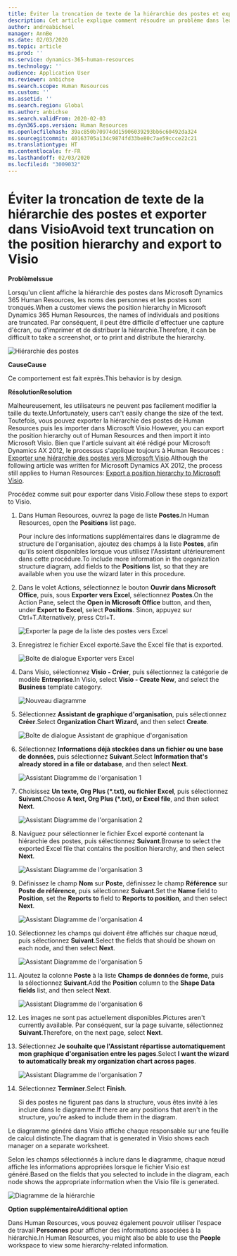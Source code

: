 ```yaml
---
title: Éviter la troncation de texte de la hiérarchie des postes et exporter dans Visio
description: Cet article explique comment résoudre un problème dans lequel les noms des personnes et les postes sont tronqués lorsque les clients affichent la hiérarchie des postes dans Microsoft Dynamics 365 Human Resources. La troncation de texte peut rendre difficile l'exécution d'une capture d'écran ou d'une impression de la hiérarchie.
author: andreabichsel
manager: AnnBe
ms.date: 02/03/2020
ms.topic: article
ms.prod: ''
ms.service: dynamics-365-human-resources
ms.technology: ''
audience: Application User
ms.reviewer: anbichse
ms.search.scope: Human Resources
ms.custom: ''
ms.assetid: ''
ms.search.region: Global
ms.author: anbichse
ms.search.validFrom: 2020-02-03
ms.dyn365.ops.version: Human Resources
ms.openlocfilehash: 39ac850b70974dd15906039293bb6c60492da324
ms.sourcegitcommit: 40163705a134c9874fd33be80c7ae59ccce22c21
ms.translationtype: HT
ms.contentlocale: fr-FR
ms.lasthandoff: 02/03/2020
ms.locfileid: "3009032"
---
```

# <a name="avoid-text-truncation-on-the-position-hierarchy-and-export-to-visio"></a><span data-ttu-id="caf6e-104">Éviter la troncation de texte de la hiérarchie des postes et exporter dans Visio</span><span class="sxs-lookup"><span data-stu-id="caf6e-104">Avoid text truncation on the position hierarchy and export to Visio</span></span>

<span data-ttu-id="caf6e-105">**Problème**</span><span class="sxs-lookup"><span data-stu-id="caf6e-105">**Issue**</span></span>

<span data-ttu-id="caf6e-106">Lorsqu'un client affiche la hiérarchie des postes dans Microsoft Dynamics 365 Human Resources, les noms des personnes et les postes sont tronqués.</span><span class="sxs-lookup"><span data-stu-id="caf6e-106">When a customer views the position hierarchy in Microsoft Dynamics 365 Human Resources, the names of individuals and positions are truncated.</span></span> <span data-ttu-id="caf6e-107">Par conséquent, il peut être difficile d'effectuer une capture d'écran, ou d'imprimer et de distribuer la hiérarchie.</span><span class="sxs-lookup"><span data-stu-id="caf6e-107">Therefore, it can be difficult to take a screenshot, or to print and distribute the hierarchy.</span></span>

![Hiérarchie des postes](media/position-h.png)

<span data-ttu-id="caf6e-109">**Cause**</span><span class="sxs-lookup"><span data-stu-id="caf6e-109">**Cause**</span></span>

<span data-ttu-id="caf6e-110">Ce comportement est fait exprès.</span><span class="sxs-lookup"><span data-stu-id="caf6e-110">This behavior is by design.</span></span>

<span data-ttu-id="caf6e-111">**Résolution**</span><span class="sxs-lookup"><span data-stu-id="caf6e-111">**Resolution**</span></span>

<span data-ttu-id="caf6e-112">Malheureusement, les utilisateurs ne peuvent pas facilement modifier la taille du texte.</span><span class="sxs-lookup"><span data-stu-id="caf6e-112">Unfortunately, users can't easily change the size of the text.</span></span> <span data-ttu-id="caf6e-113">Toutefois, vous pouvez exporter la hiérarchie des postes de Human Resources puis les importer dans Microsoft Visio.</span><span class="sxs-lookup"><span data-stu-id="caf6e-113">However, you can export the position hierarchy out of Human Resources and then import it into Microsoft Visio.</span></span> <span data-ttu-id="caf6e-114">Bien que l'article suivant ait été rédigé pour Microsoft Dynamics AX 2012, le processus s'applique toujours à Human Resources : [Exporter une hiérarchie des postes vers Microsoft Visio](https://docs.microsoft.com/dynamicsax-2012/appuser-itpro/export-a-position-hierarchy-to-microsoft-visio).</span><span class="sxs-lookup"><span data-stu-id="caf6e-114">Although the following article was written for Microsoft Dynamics AX 2012, the process still applies to Human Resources: [Export a position hierarchy to Microsoft Visio](https://docs.microsoft.com/dynamicsax-2012/appuser-itpro/export-a-position-hierarchy-to-microsoft-visio).</span></span>

<span data-ttu-id="caf6e-115">Procédez comme suit pour exporter dans Visio.</span><span class="sxs-lookup"><span data-stu-id="caf6e-115">Follow these steps to export to Visio.</span></span>

1. <span data-ttu-id="caf6e-116">Dans Human Resources, ouvrez la page de liste **Postes**.</span><span class="sxs-lookup"><span data-stu-id="caf6e-116">In Human Resources, open the **Positions** list page.</span></span>

    <span data-ttu-id="caf6e-117">Pour inclure des informations supplémentaires dans le diagramme de structure de l'organisation, ajoutez des champs à la liste **Postes**, afin qu'ils soient disponibles lorsque vous utilisez l'Assistant ultérieurement dans cette procédure.</span><span class="sxs-lookup"><span data-stu-id="caf6e-117">To include more information in the organization structure diagram, add fields to the **Positions** list, so that they are available when you use the wizard later in this procedure.</span></span>

2. <span data-ttu-id="caf6e-118">Dans le volet Actions, sélectionnez le bouton **Ouvrir dans Microsoft Office**, puis, sous **Exporter vers Excel**, sélectionnez **Postes**.</span><span class="sxs-lookup"><span data-stu-id="caf6e-118">On the Action Pane, select the **Open in Microsoft Office** button, and then, under **Export to Excel**, select **Positions**.</span></span> <span data-ttu-id="caf6e-119">Sinon, appuyez sur Ctrl+T.</span><span class="sxs-lookup"><span data-stu-id="caf6e-119">Alternatively, press Ctrl+T.</span></span>

    ![Exporter la page de la liste des postes vers Excel](media/org-admin.png)

3. <span data-ttu-id="caf6e-121">Enregistrez le fichier Excel exporté.</span><span class="sxs-lookup"><span data-stu-id="caf6e-121">Save the Excel file that is exported.</span></span>

    ![Boîte de dialogue Exporter vers Excel](media/export-excel.png)

4. <span data-ttu-id="caf6e-123">Dans Visio, sélectionnez **Visio - Créer**, puis sélectionnez la catégorie de modèle **Entreprise**.</span><span class="sxs-lookup"><span data-stu-id="caf6e-123">In Visio, select **Visio - Create New**, and select the **Business** template category.</span></span>

    ![Nouveau diagramme](media/new.png)

5. <span data-ttu-id="caf6e-125">Sélectionnez **Assistant de graphique d'organisation**, puis sélectionnez **Créer**.</span><span class="sxs-lookup"><span data-stu-id="caf6e-125">Select **Organization Chart Wizard**, and then select **Create**.</span></span>

    ![Boîte de dialogue Assistant de graphique d'organisation](media/orgchart-wizard.png)

6. <span data-ttu-id="caf6e-127">Sélectionnez **Informations déjà stockées dans un fichier ou une base de données**, puis sélectionnez **Suivant**.</span><span class="sxs-lookup"><span data-stu-id="caf6e-127">Select **Information that's already stored in a file or database**, and then select **Next**.</span></span>

    ![Assistant Diagramme de l'organisation 1](media/orgchart-wizard7.png)

7. <span data-ttu-id="caf6e-129">Choisissez **Un texte, Org Plus (\*.txt), ou fichier Excel**, puis sélectionnez **Suivant**.</span><span class="sxs-lookup"><span data-stu-id="caf6e-129">Choose **A text, Org Plus (\*.txt), or Excel file**, and then select **Next**.</span></span>

    ![Assistant Diagramme de l'organisation 2](media/orgchart-wizard3.png)

8. <span data-ttu-id="caf6e-131">Naviguez pour sélectionner le fichier Excel exporté contenant la hiérarchie des postes, puis sélectionnez **Suivant**.</span><span class="sxs-lookup"><span data-stu-id="caf6e-131">Browse to select the exported Excel file that contains the position hierarchy, and then select **Next**.</span></span>

    ![Assistant Diagramme de l'organisation 3](media/orgchart-wizard2.png)

9. <span data-ttu-id="caf6e-133">Définissez le champ **Nom** sur **Poste**, définissez le champ **Référence** sur **Poste de référence**, puis sélectionnez **Suivant**.</span><span class="sxs-lookup"><span data-stu-id="caf6e-133">Set the **Name** field to **Position**, set the **Reports to** field to **Reports to position**, and then select **Next**.</span></span>

    ![Assistant Diagramme de l'organisation 4](media/orgchart-wizard1.png)

10. <span data-ttu-id="caf6e-135">Sélectionnez les champs qui doivent être affichés sur chaque nœud, puis sélectionnez **Suivant**.</span><span class="sxs-lookup"><span data-stu-id="caf6e-135">Select the fields that should be shown on each node, and then select **Next**.</span></span>

    ![Assistant Diagramme de l'organisation 5](media/orgchart-wizard5.png)

11. <span data-ttu-id="caf6e-137">Ajoutez la colonne **Poste** à la liste **Champs de données de forme**, puis la sélectionnez **Suivant**.</span><span class="sxs-lookup"><span data-stu-id="caf6e-137">Add the **Position** column to the **Shape Data fields** list, and then select **Next**.</span></span>

    ![Assistant Diagramme de l'organisation 6](media/orgchart-wizard6.png)

12. <span data-ttu-id="caf6e-139">Les images ne sont pas actuellement disponibles.</span><span class="sxs-lookup"><span data-stu-id="caf6e-139">Pictures aren't currently available.</span></span> <span data-ttu-id="caf6e-140">Par conséquent, sur la page suivante, sélectionnez **Suivant**.</span><span class="sxs-lookup"><span data-stu-id="caf6e-140">Therefore, on the next page, select **Next**.</span></span>
13. <span data-ttu-id="caf6e-141">Sélectionnez **Je souhaite que l'Assistant répartisse automatiquement mon graphique d'organisation entre les pages**.</span><span class="sxs-lookup"><span data-stu-id="caf6e-141">Select **I want the wizard to automatically break my organization chart across pages**.</span></span>

    ![Assistant Diagramme de l'organisation 7](media/orgchart-wizard4.png)

14. <span data-ttu-id="caf6e-143">Sélectionnez **Terminer**.</span><span class="sxs-lookup"><span data-stu-id="caf6e-143">Select **Finish**.</span></span>

    <span data-ttu-id="caf6e-144">Si des postes ne figurent pas dans la structure, vous êtes invité à les inclure dans le diagramme.</span><span class="sxs-lookup"><span data-stu-id="caf6e-144">If there are any positions that aren't in the structure, you're asked to include them in the diagram.</span></span>

<span data-ttu-id="caf6e-145">Le diagramme généré dans Visio affiche chaque responsable sur une feuille de calcul distincte.</span><span class="sxs-lookup"><span data-stu-id="caf6e-145">The diagram that is generated in Visio shows each manager on a separate worksheet.</span></span>

<span data-ttu-id="caf6e-146">Selon les champs sélectionnés à inclure dans le diagramme, chaque nœud affiche les informations appropriées lorsque le fichier Visio est généré.</span><span class="sxs-lookup"><span data-stu-id="caf6e-146">Based on the fields that you selected to include in the diagram, each node shows the appropriate information when the Visio file is generated.</span></span>

![Diagramme de la hiérarchie](media/hierarchy.png)

<span data-ttu-id="caf6e-148">**Option supplémentaire**</span><span class="sxs-lookup"><span data-stu-id="caf6e-148">**Additional option**</span></span>

<span data-ttu-id="caf6e-149">Dans Human Resources, vous pouvez également pouvoir utiliser l'espace de travail **Personnes** pour afficher des informations associées à la hiérarchie.</span><span class="sxs-lookup"><span data-stu-id="caf6e-149">In Human Resources, you might also be able to use the **People** workspace to view some hierarchy-related information.</span></span>
